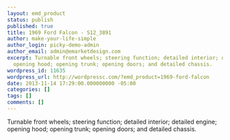 ```yaml
---
layout: emd_product
status: publish
published: true
title: 1969 Ford Falcon - S12_3891
author: make-your-life-simple
author_login: picky-demo-admin
author_email: admin@emarketdesign.com
excerpt: Turnable front wheels; steering function; detailed interior; detailed engine;
  opening hood; opening trunk; opening doors; and detailed chassis.
wordpress_id: 11635
wordpress_url: http://wordpressc.com/?emd_product=1969-ford-falcon
date: 2013-11-14 17:29:00.000000000 -05:00
categories: []
tags: []
comments: []
---
```

Turnable front wheels; steering function; detailed interior; detailed engine; opening hood; opening trunk; opening doors; and detailed chassis.
